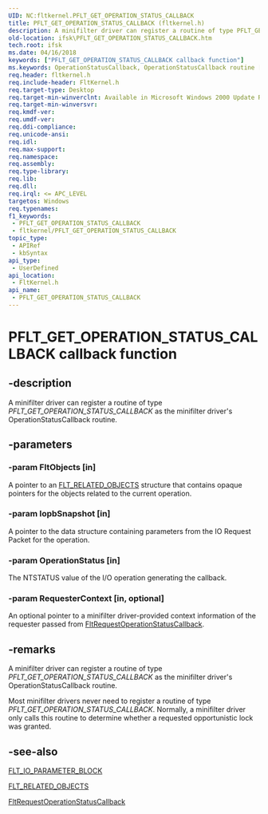```yaml
---
UID: NC:fltkernel.PFLT_GET_OPERATION_STATUS_CALLBACK
title: PFLT_GET_OPERATION_STATUS_CALLBACK (fltkernel.h)
description: A minifilter driver can register a routine of type PFLT_GET_OPERATION_STATUS_CALLBACK as the minifilter driver's OperationStatusCallback routine.
old-location: ifsk\PFLT_GET_OPERATION_STATUS_CALLBACK.htm
tech.root: ifsk
ms.date: 04/16/2018
keywords: ["PFLT_GET_OPERATION_STATUS_CALLBACK callback function"]
ms.keywords: OperationStatusCallback, OperationStatusCallback routine [Installable File System Drivers], PFLT_GET_OPERATION_STATUS_CALLBACK, fltkernel/OperationStatusCallback, ifsk.PFLT_GET_OPERATION_STATUS_CALLBACK
req.header: fltkernel.h
req.include-header: FltKernel.h
req.target-type: Desktop
req.target-min-winverclnt: Available in Microsoft Windows 2000 Update Rollup 1 for SP4, Windows XP SP2, Windows Server 2003 SP1, and later operating systems. Not available in Windows 2000 SP4 and earlier operating systems.
req.target-min-winversvr: 
req.kmdf-ver: 
req.umdf-ver: 
req.ddi-compliance: 
req.unicode-ansi: 
req.idl: 
req.max-support: 
req.namespace: 
req.assembly: 
req.type-library: 
req.lib: 
req.dll: 
req.irql: <= APC_LEVEL
targetos: Windows
req.typenames: 
f1_keywords:
 - PFLT_GET_OPERATION_STATUS_CALLBACK
 - fltkernel/PFLT_GET_OPERATION_STATUS_CALLBACK
topic_type:
 - APIRef
 - kbSyntax
api_type:
 - UserDefined
api_location:
 - FltKernel.h
api_name:
 - PFLT_GET_OPERATION_STATUS_CALLBACK
---
```


# PFLT_GET_OPERATION_STATUS_CALLBACK callback function


## -description

A minifilter driver can register a routine of type <i>PFLT_GET_OPERATION_STATUS_CALLBACK</i> as the minifilter driver's OperationStatusCallback routine.

## -parameters

### -param FltObjects [in]


A pointer to an <a href="/windows-hardware/drivers/ddi/fltkernel/ns-fltkernel-_flt_related_objects">FLT_RELATED_OBJECTS</a> structure that contains opaque pointers for the objects related to the current operation.

### -param IopbSnapshot [in]


A pointer to the data structure containing parameters from the IO Request Packet for the operation.

### -param OperationStatus [in]


The NTSTATUS value of the I/O operation generating the callback.

### -param RequesterContext [in, optional]


An optional pointer to a minifilter driver-provided context information of the requester passed from <a href="/windows-hardware/drivers/ddi/fltkernel/nf-fltkernel-fltrequestoperationstatuscallback">FltRequestOperationStatusCallback</a>.

## -remarks

A minifilter driver can register a routine of type <i>PFLT_GET_OPERATION_STATUS_CALLBACK</i> as the minifilter driver's OperationStatusCallback routine. 



Most minifilter drivers never need to register a routine of type <i>PFLT_GET_OPERATION_STATUS_CALLBACK</i>. Normally, a minifilter driver only calls this routine to determine whether a requested opportunistic lock was granted.

## -see-also

<a href="/windows-hardware/drivers/ddi/fltkernel/ns-fltkernel-_flt_io_parameter_block">FLT_IO_PARAMETER_BLOCK</a>



<a href="/windows-hardware/drivers/ddi/fltkernel/ns-fltkernel-_flt_related_objects">FLT_RELATED_OBJECTS</a>



<a href="/windows-hardware/drivers/ddi/fltkernel/nf-fltkernel-fltrequestoperationstatuscallback">FltRequestOperationStatusCallback</a>

